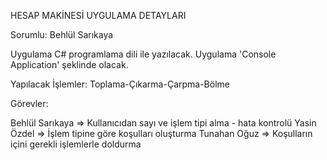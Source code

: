 
HESAP MAKİNESİ UYGULAMA DETAYLARI

Sorumlu: Behlül Sarıkaya

Uygulama C# programlama dili ile yazılacak.
Uygulama 'Console Application' şeklinde olacak.

Yapılacak İşlemler:
Toplama-Çıkarma-Çarpma-Bölme


Görevler:

Behlül Sarıkaya => Kullanıcıdan sayı ve işlem tipi alma - hata kontrolü
Yasin Özdel => İşlem tipine göre koşulları oluşturma
Tunahan Oğuz => Koşulların içini gerekli işlemlerle doldurma
